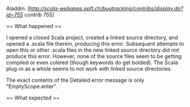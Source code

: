 Aladdin: *[http://scala-webapps.epfl.ch/bugtracking/contribs/display.do?id=755 contrib 755]*

== What happened ==

I opened a closed Scala project, created a linked source directory, and opened
a .scala file therein, producing this error. Subsequent attempts to open this
or other .scala files in the new linked source directory did not produce this
error. However, none of the source files seem to be getting compiled or even
colered (though keywords do get bolded). The Scala plug-in as a whole seems
to not work with linked source directories.

The exact contents of the Detailed error message is only "EmptyScope.enter".

== What expected ==

